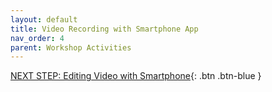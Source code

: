 ```yaml
---
layout: default
title: Video Recording with Smartphone App
nav_order: 4
parent: Workshop Activities
---
```

[NEXT STEP: Editing Video with Smartphone](editing-video-smartphone.html){: .btn .btn-blue }
